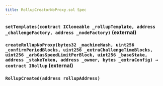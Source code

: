 ```yaml
---
title: RollupCreatorNoProxy.sol Spec
---
```


### `setTemplates(contract ICloneable _rollupTemplate, address _challengeFactory, address _nodeFactory)` (external)

### `createRollupNoProxy(bytes32 _machineHash, uint256 _confirmPeriodBlocks, uint256 _extraChallengeTimeBlocks, uint256 _arbGasSpeedLimitPerBlock, uint256 _baseStake, address _stakeToken, address _owner, bytes _extraConfig) → contract IRollup` (external)

### `RollupCreated(address rollupAddress)`
